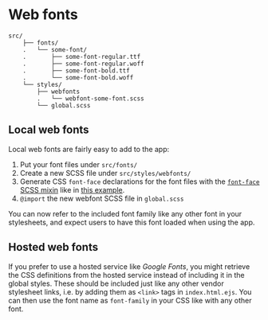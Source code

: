 
# Web fonts

```
src/
	├── fonts/
	.	└── some-font/
	.		├── some-font-regular.ttf
	.		├── some-font-regular.woff
	.		├── some-font-bold.ttf
	.		└── some-font-bold.woff
	└── styles/
		├── webfonts
		.	└── webfont-some-font.scss
		└── global.scss
```

## Local web fonts

Local web fonts are fairly easy to add to the app:

1. Put your font files under `src/fonts/`
2. Create a new SCSS file under `src/styles/webfonts/`
3. Generate CSS `font-face` declarations for the font files with the [`font-face` SCSS mixin](https://github.com/Eiskis/bellevue/tree/master/src/styles/mixins/mixin-font.scss) like in [this example](https://github.com/Eiskis/bellevue/tree/master/src/styles/webfonts/webfont-source-sans.scss).
4. `@import` the new webfont SCSS file in `global.scss`

You can now refer to the included font family like any other font in your stylesheets, and expect users to have this font loaded when using the app.

## Hosted web fonts

If you prefer to use a hosted service like _Google Fonts_, you might retrieve the CSS definitions from the hosted service instead of including it in the global styles. These should be included just like any other vendor stylesheet links, i.e. by adding them as `<link>` tags in `index.html.ejs`. You can then use the font name as `font-family` in your CSS like with any other font.
